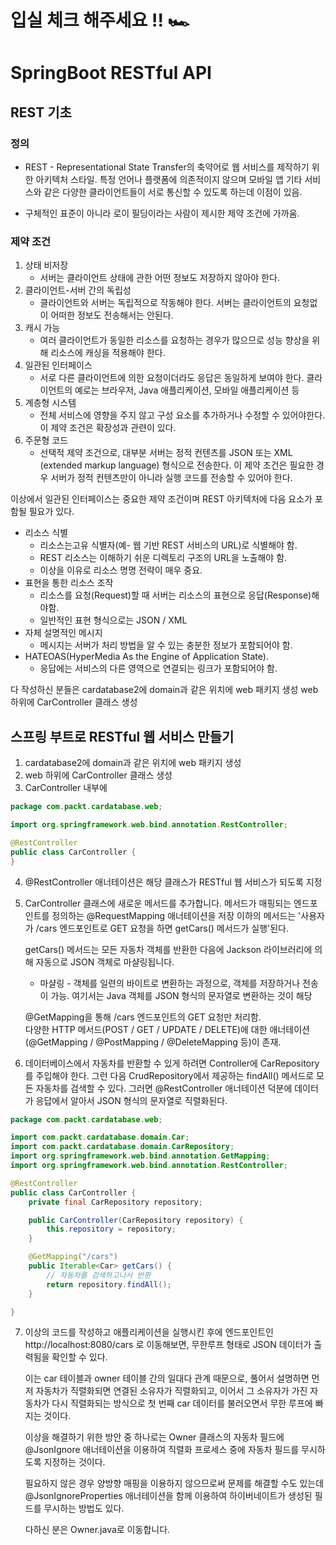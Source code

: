 # 입실 체크 해주세요 !! 🏎

# SpringBoot RESTful API
## REST 기초
### 정의
- REST - Representational State Transfer의 축약어로 웹 서비스를 제작하기 위한
아키텍처 스타일. 특정 언어나 플랫폼에 의존적이지 않으며 모바일 앱 기타 서비스와
같은 다양한 클라이언트들이 서로 통신할 수 있도록 하는데 이점이 있음.

- 구체적인 표준이 아니라 로이 필딩이라는 사람이 제시한 제약 조건에 가까움.
### 제약 조건
1. 상태 비저장
   - 서버는 클라이언트 상태에 관한 어떤 정보도 저장하지 않아야 한다.
2. 클라이언트-서버 간의 독립성
    - 클라이언트와 서버는 독립적으로 작동해야 한다. 서버는 클라이언트의 요청없이
        어떠한 정보도 전송해서는 안된다.
3. 캐시 가능
   - 여러 클라이언트가 동일한 리소스를 요청하는 경우가 많으므로 성능 향상을 위해
    리소스에 캐싱을 적용해야 한다.
4. 일관된 인터페이스
    - 서로 다른 클라이언트에 의한 요청이더라도 응답은 동일하게 보여야 한다.
    클라이언트의 예로는 브라우저, Java 애플리케이션, 모바일 애플리케이션 등
5. 계층형 시스템
    - 전체 서비스에 영향을 주지 않고 구성 요소를 추가하거나 수정할 수 있어야한다.
    이 제약 조건은 확장성과 관련이 있다.
6. 주문형 코드
    - 선택적 제약 조건으로, 대부분 서버는 정적 컨텐츠를 JSON 또는 XML
      (extended markup language) 형식으로 전송한다. 이 제약 조건은 필요한
    경우 서버가 정적 컨텐츠만이 아니라 실행 코드를 전송할 수 있어야 한다.

이상에서 일관된 인터페이스는 중요한 제약 조건이며 REST 아키텍처에 다음 요소가
포함될 필요가 있다.

- 리소스 식별
  - 리소스는고유 식별자(예- 웹 기반 REST 서비스의 URL)로 식별해야 함.
  - REST 리소스는 이해하기 쉬운 디렉토리 구조의 URL을 노출해야 함.
  - 이상을 이유로 리소스 명명 전략이 매우 중요.
- 표현을 통한 리소스 조작
  - 리소스를 요청(Request)할 때 서버는 리소스의 표현으로 응답(Response)해야함.
  - 일반적인 표현 형식으로는 JSON / XML
- 자체 설명적인 메시지
  - 메시지는 서버가 처리 방법을 알 수 있는 충분한 정보가 포함되어야 함.
- HATEOAS(HyperMedia As the Engine of Application State).
  - 응답에는 서비스의 다른 영역으로 연결되는 링크가 포함되어야 함.

다 작성하신 분들은 cardatabase2에 domain과 같은 위치에 web 패키지 생성
web 하위에 CarController 클래스 생성

## 스프링 부트로 RESTful 웹 서비스 만들기
1. cardatabase2에 domain과 같은 위치에 web 패키지 생성
2. web 하위에 CarController 클래스 생성
3. CarController 내부에
```java
package com.packt.cardatabase.web;

import org.springframework.web.bind.annotation.RestController;

@RestController
public class CarController {
}
```
4. @RestController 애너테이션은 해당 클래스가 RESTful 웹 서비스가 되도록 지정
5. CarController 클래스에 새로운 메서드를 추가합니다.
    메서드가 매핑되는 엔드포인트를 정의하는 @RequestMapping 애너테이션을 저장
    이하의 메서드는 '사용자가 /cars 엔드포인트로 GET 요청을 하면 getCars()
    메서드가 실행'된다.
    
    getCars() 메서드는 모든 자동차 객체를 반환한 다음에 Jackson 라이브러리에
    의해 자동으로 JSON 객체로 마샬링됩니다.
    * 마샬링 - 객체를 일련의 바이트로 변환하는 과정으로, 객체를 저장하거나 전송
        이 가능. 여기서는 Java 객체를 JSON 형식의 문자열로 변환하는 것이 해당 
   
    @GetMapping을 통해 /cars 엔드포인트의 GET 요청만 처리함.    
    다양한 HTTP 메서드(POST / GET / UPDATE / DELETE)에 대한
    애너테이션(@GetMapping / @PostMapping / @DeleteMapping 등)이 존재.

6. 데이터베이스에서 자동차를 반환할 수 있게 하려면 Controller에 CarRepository를
    주입해야 한다. 그런 다음 CrudRepository에서 제공하는 findAll() 메서드로
    모든 자동차를 검색할 수 있다.
    그러면 @RestController 애너테이션 덕분에 데이터가 응답에서 알아서
    JSON 형식의 문자열로 직렬화된다.

```java
package com.packt.cardatabase.web;

import com.packt.cardatabase.domain.Car;
import com.packt.cardatabase.domain.CarRepository;
import org.springframework.web.bind.annotation.GetMapping;
import org.springframework.web.bind.annotation.RestController;

@RestController
public class CarController {
    private final CarRepository repository;

    public CarController(CarRepository repository) {
        this.repository = repository;
    }

    @GetMapping("/cars")
    public Iterable<Car> getCars() {
        // 자동차를 검색하고나서 반환
        return repository.findAll();
    }

}
```

7. 이상의 코드를 작성하고 애플리케이션을 실행시킨 후에 엔드포인트인
    http://localhost:8080/cars 로 이동해보면, 무한루프 형태로 JSON 데이터가
    출력됨을 확인할 수 있다.

    이는 car 테이블과 owner 테이블 간의 일대다 관계 때문으로, 풀어서 설명하면
    먼저 자동차가 직렬화되면 연결된 소유자가 직렬화되고, 이어서 그 소유자가
    가진 자동차가 다시 직렬화되는 방식으로 첫 번째 car 데이터를 불러오면서
    무한 루프에 빠지는 것이다.

    이상을 해결하기 위한 방안 중 하나로는 Owner 클래스의 자동차 필드에
    @JsonIgnore 애너테이션을 이용하여 직렬화 프로세스 중에 자동차 필드를
    무시하도록 지정하는 것이다. 

    필요하지 않은 경우 양방향 매핑을 이용하지 않으므로써 문제를 해결할 수도 있는데
    @JsonIgnoreProperties 애너테이션을 함께 이용하여 하이버네이트가 생성된 필드를
    무시하는 방법도 있다.

    다하신 분은 Owner.java로 이동합니다.
    








